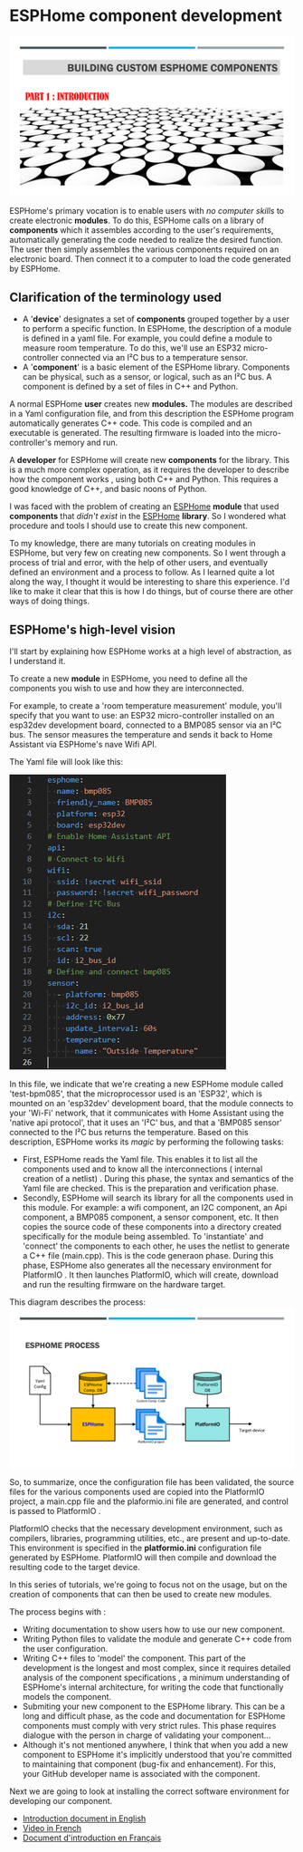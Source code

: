 # ESPHome component development

![image](./images/title1.png)

ESPHome's primary  vocation is to enable users  with *no computer skills* to create electronic **modules**. To do this, ESPHome calls on a library of **components** which it assembles according to the user's requirements, automatically generating the code needed to realize the desired function. The user then simply assembles the various components required on an electronic board. Then connect it to a computer to load the code generated by ESPHome.

## Clarification of the terminology  used

- A '**device**' designates a set of **components** grouped together by a user to perform a specific function. In ESPHome, the description of a  module is defined in a yaml file. For example, you could define a module to measure room temperature. To do this, we'll use an ESP32 micro-controller connected via an I²C bus to a temperature sensor.
- A '**component**' is a basic element of the ESPHome library. Components can be physical, such as a sensor, or logical, such as an I²C bus. A component is defined by a set of files in C++ and Python.

A normal ESPHome **user** creates new **modules.** The modules are described in a Yaml configuration file, and from this description the ESPHome program automatically generates C++ code.  This code is compiled and an executable is generated. The resulting  firmware is loaded into the micro-controller's memory and run.

A **developer** for ESPHome will create new **components** for the library. This is a much more complex operation, as it requires the developer to describe how the component works , using both C++ and Python. This requires a good knowledge of C++, and basic noons of Python.

I was faced with the problem of creating an [ESPHome](https://esphome.io/) **module** that used **components** that *didn't exist* in the [ESPHome](https://esphome.io/) **library**. So I wondered what procedure and tools I should use to create this new component.

To my knowledge, there are many tutorials on creating  modules in ESPHome, but very few on creating  new components. So I went through a process of trial and error, with the help of other users, and eventually defined an environment and a process to follow. As I learned quite a lot along the way, I thought it would be interesting to share this experience. I'd like to make it clear  that this is how I do things, but of course there are other ways of doing things.

## **ESPHome's high-level vision**

I'll start by explaining how ESPHome works at a high level of abstraction,  as I understand it.

To create a new **module** in ESPHome, you need to define all the components you wish to use and how they are interconnected.  

For example, to create a 'room temperature measurement' module, you'll specify that you want to use: an ESP32 micro-controller installed on an esp32dev development board, connected to a BMP085 sensor via an I²C bus. The sensor measures the temperature and sends it back to Home Assistant via ESPHome's nave  Wifi API.  

The Yaml file will look like this:  

![image](images/bmp85-yaml.png)

In this file, we indicate that we're creating a new  ESPHome module called 'test-bpm085', that the microprocessor used is an 'ESP32', which is mounted on an 'esp32dev' development board, that the module connects to your 'Wi-Fi' network, that it communicates with Home Assistant using the 'native api protocol', that it uses an 'I²C' bus, and that a 'BMP085 sensor' connected to the I²C bus returns the temperature.
Based on this description, ESPHome works its *magic*  by performing the following tasks:

- First, ESPHome reads the Yaml file. This enables it to list all the components used and to know all the interconnections ( internal creation of a netlist) . During this phase, the syntax and semantics of the Yaml file are checked. This is the preparation  and verification phase.
- Secondly, ESPHome will search its library for all the components used in this module. For example: a wifi component, an I2C component, an Api component, a BMP085 component, a sensor component, etc. It then copies the source code of these components into a directory created specifically for the module being assembled. To 'instantiate' and  'connect' the components to each other, he uses the netlist to generate a C++ file (main.cpp). This is the code generaon phase. During this phase, ESPHome also  generates all the necessary environment for PlatformIO . It then launches PlatformIO, which will create, download and run the resulting firmware on the hardware target.  

This diagram describes the process:
![image](images/esphome-process.png)

So, to summarize, once the configuration file has been validated, the source files for the various components used are copied into the PlatformIO project, a main.cpp file  and the plaformio.ini file are generated, and control is passed to PlatformIO .

PlatformIO  checks that the necessary development environment, such as compilers, libraries, programming utilities, etc., are present and up-to-date. This environment is specified in the **platformio.ini** configuration file  generated by ESPHome. PlatformIO  will then compile and download the resulting code to the target device.

In this series of tutorials, we're going to focus not on the usage, but
on the creation of components that can then be used to create new modules.  

The process begins with :

- Writing documentation to show users how to  use our new component.  
- Writing Python files to validate  the module and generate C++ code from the user configuration.  
- Writing  C++ files to 'model' the component. This part of the development is the longest and most complex, since it requires detailed analysis of the component specifications , a minimum understanding of ESPHome's internal architecture, for writing the code that functionally models the component.
- Submiting your new component to the ESPHome library. This can be a  long and difficult phase, as the code and documentation for ESPHome components must comply with very strict rules. This phase requires dialogue with the person in charge of validating your component...
- Although it's not mentioned anywhere, I think that when you add  a new component to ESPHome it's implicitly understood that you're committed to maintaining that component (bug-fix and enhancement). For this, your GitHub developer name is associated with the component.

Next we are going to look at installing the correct software environment for developing our component.

- [Introduction document in English](/Part1-introduction/part1-introduction-en-US.pdf)
- [Video in French](https://youtu.be/cindv-3cWSg)
- [Document d'introduction en Français](/Part1-introduction/part1-introduction-fr-FR.pdf)


[def]: images/test1.png